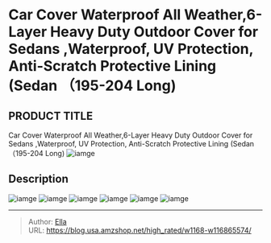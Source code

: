 # Car Cover Waterproof All Weather,6-Layer Heavy Duty Outdoor Cover for Sedans ,Waterproof, UV Protection, Anti-Scratch Protective Lining (Sedan （195-204 Long)


## PRODUCT TITLE 

Car Cover Waterproof All Weather,6-Layer Heavy Duty Outdoor Cover for Sedans ,Waterproof, UV Protection, Anti-Scratch Protective Lining (Sedan （195-204 Long)
![iamge](https://b2bfiles1.gigab2b.cn/image/wkseller/12307/20221105_625c073aabe9bd0199d9f3657eafba85.jpg)

## Description












![iamge](https://b2bfiles1.gigab2b.cn/image/wkseller/12307/20221105_30393d5367886be7ec63711b1217fdf6.jpg)
![iamge](https://b2bfiles1.gigab2b.cn/image/wkseller/12307/20221105_f84c3eb9eb7a13b3f5e938146a3772b6.jpg)
![iamge](https://b2bfiles1.gigab2b.cn/image/wkseller/12307/20221105_287c6003f9513f93eb234fb0811885db.jpg)
![iamge](https://b2bfiles1.gigab2b.cn/image/wkseller/12307/20221105_aa886bc301c606f34a7c206367ed9b0f.jpg)
![iamge](https://b2bfiles1.gigab2b.cn/image/wkseller/12307/20221105_9162d4f9faa521f4d40eacbf61773258.jpg)
![iamge](https://b2bfiles1.gigab2b.cn/image/wkseller/12307/20221105_cd52006c4913b4860dce72c0d9269b5d.jpg)


---

> Author: [Ella](https://blog.usa.amzshop.net/)  
> URL: https://blog.usa.amzshop.net/high_rated/w1168-w116865574/  

